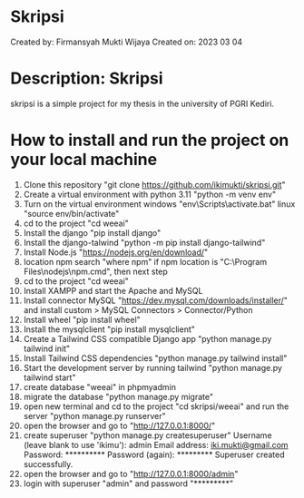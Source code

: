 # Skripsi
Created by: Firmansyah Mukti Wijaya
Created on: 2023 03 04
# Description: Skripsi
skripsi is a simple project for my thesis in the university of PGRI Kediri. 

# How to install and run the project on your local machine
1. Clone this repository "git clone https://github.com/ikimukti/skripsi.git"
2. Create a virtual environment with python 3.11 "python -m venv env"
3. Turn on the virtual environment windows "env\Scripts\activate.bat" linux "source env/bin/activate"
4. cd to the project "cd weeai"
5. Install the django "pip install django"
6. Install the django-talwind "python -m pip install django-tailwind"
7. Install Node.js "https://nodejs.org/en/download/"
8. location npm search "where npm" if npm location is "C:\Program Files\nodejs\npm.cmd", then next step
9. cd to the project "cd weeai"
10. Install XAMPP and start the Apache and MySQL
11. Install connector MySQL "https://dev.mysql.com/downloads/installer/" and install custom > MySQL Connectors > Connector/Python
12. Install wheel "pip install wheel"
13. Install the mysqlclient "pip install mysqlclient"
14. Create a Tailwind CSS compatible Django app "python manage.py tailwind init"
15. Install Tailwind CSS dependencies "python manage.py tailwind install"
16. Start the development server by running tailwind "python manage.py tailwind start"
17. create database "weeai" in phpmyadmin
18. migrate the database "python manage.py migrate"
19. open new terminal and cd to the project "cd skripsi/weeai" and run the server "python manage.py runserver"
20. open the browser and go to "http://127.0.0.1:8000/"
21. create superuser "python manage.py createsuperuser"
    Username (leave blank to use 'ikimu'): admin
    Email address: iki.mukti@gmail.com
    Password: **********
    Password (again): *********
    Superuser created successfully.
22. open the browser and go to "http://127.0.0.1:8000/admin"
23. login with superuser "admin" and password "*********"


